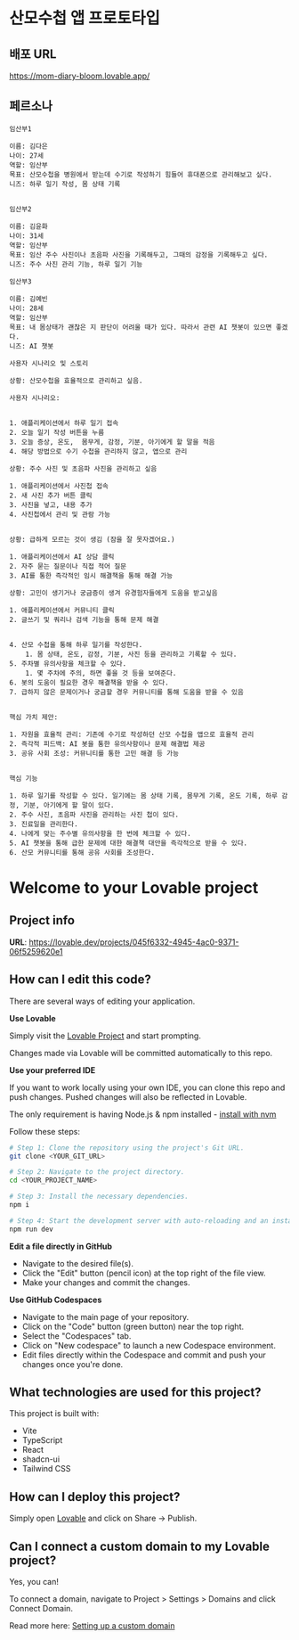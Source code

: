 # 산모수첩 앱 프로토타입

## 배포 URL

https://mom-diary-bloom.lovable.app/

## 페르소나

```
임산부1

이름: 김다은
나이: 27세
역할: 임산부
목표: 산모수첩을 병원에서 받는데 수기로 작성하기 힘들어 휴대폰으로 관리해보고 싶다.
니즈: 하루 일기 작성, 몸 상태 기록 


임산부2

이름: 김윤화
나이: 31세
역할: 임산부
목표: 임산 주수 사진이나 초음파 사진을 기록해두고, 그때의 감정을 기록해두고 싶다.
니즈: 주수 사진 관리 기능, 하루 일기 기능

임산부3

이름: 김예빈
나이: 28세
역할: 임산부
목표: 내 몸상태가 괜찮은 지 판단이 어려울 때가 있다. 따라서 관련 AI 챗봇이 있으면 좋겠다.
니즈: AI 챗봇
```


```
사용자 시나리오 및 스토리

상황: 산모수첩을 효율적으로 관리하고 싶음.

사용자 시나리오:


1. 애플리케이션에서 하루 일기 접속
2. 오늘 일기 작성 버튼을 누름
3. 오늘 증상, 온도,  몸무게, 감정, 기분, 아기에게 할 말을 적음
4. 해당 방법으로 수기 수첩을 관리하지 않고, 앱으로 관리

상황: 주수 사진 및 초음파 사진을 관리하고 싶음

1. 애플리케이션에서 사진첩 접속
2. 새 사진 추가 버튼 클릭
3. 사진을 넣고, 내용 추가
4. 사진첩에서 관리 및 관람 가능


상황: 급하게 모르는 것이 생김 (잠을 잘 못자겠어요.)

1. 애플리케이션에서 AI 상담 클릭
2. 자주 묻는 질문이나 직접 적어 질문 
3. AI를 통한 즉각적인 임시 해결책을 통해 해결 가능

상황: 고민이 생기거나 궁금증이 생겨 유경험자들에게 도움을 받고싶음

1. 애플리케이션에서 커뮤니티 클릭
2. 글쓰기 및 쿼리나 검색 기능을 통해 문제 해결


4. 산모 수첩을 통해 하루 일기를 작성한다.
	1. 몸 상태, 온도, 감정, 기분, 사진 등을 관리하고 기록할 수 있다.
5. 주차별 유의사항을 체크할 수 있다.
	1. 몇 주차에 주의, 하면 좋을 것 등을 보여준다.
6. 봇의 도움이 필요한 경우 해결책을 받을 수 있다.
7. 급하지 않은 문제이거나 궁금할 경우 커뮤니티를 통해 도움을 받을 수 있음


핵심 가치 제안:

1. 자원을 효율적 관리: 기존에 수기로 작성하던 산모 수첩을 앱으로 효율적 관리
2. 즉각적 피드백: AI 봇을 통한 유의사항이나 문제 해결법 제공
3. 공유 사회 조성: 커뮤니티를 통한 고민 해결 등 가능


핵심 기능

1. 하루 일기를 작성할 수 있다. 일기에는 몸 상태 기록, 몸무게 기록, 온도 기록, 하루 감정, 기분, 아기에게 할 말이 있다.
2. 주수 사진, 초음파 사진을 관리하는 사진 첩이 있다.
3. 진료일을 관리한다.
4. 나에게 맞는 주수별 유의사항을 한 번에 체크할 수 있다.
5. AI 챗봇을 통해 급한 문제에 대한 해결책 대안을 즉각적으로 받을 수 있다.
6. 산모 커뮤니티를 통해 공유 사회를 조성한다.
```
















# Welcome to your Lovable project

## Project info

**URL**: https://lovable.dev/projects/045f6332-4945-4ac0-9371-06f5259620e1

## How can I edit this code?

There are several ways of editing your application.

**Use Lovable**

Simply visit the [Lovable Project](https://lovable.dev/projects/045f6332-4945-4ac0-9371-06f5259620e1) and start prompting.

Changes made via Lovable will be committed automatically to this repo.

**Use your preferred IDE**

If you want to work locally using your own IDE, you can clone this repo and push changes. Pushed changes will also be reflected in Lovable.

The only requirement is having Node.js & npm installed - [install with nvm](https://github.com/nvm-sh/nvm#installing-and-updating)

Follow these steps:

```sh
# Step 1: Clone the repository using the project's Git URL.
git clone <YOUR_GIT_URL>

# Step 2: Navigate to the project directory.
cd <YOUR_PROJECT_NAME>

# Step 3: Install the necessary dependencies.
npm i

# Step 4: Start the development server with auto-reloading and an instant preview.
npm run dev
```

**Edit a file directly in GitHub**

- Navigate to the desired file(s).
- Click the "Edit" button (pencil icon) at the top right of the file view.
- Make your changes and commit the changes.

**Use GitHub Codespaces**

- Navigate to the main page of your repository.
- Click on the "Code" button (green button) near the top right.
- Select the "Codespaces" tab.
- Click on "New codespace" to launch a new Codespace environment.
- Edit files directly within the Codespace and commit and push your changes once you're done.

## What technologies are used for this project?

This project is built with:

- Vite
- TypeScript
- React
- shadcn-ui
- Tailwind CSS

## How can I deploy this project?

Simply open [Lovable](https://lovable.dev/projects/045f6332-4945-4ac0-9371-06f5259620e1) and click on Share -> Publish.

## Can I connect a custom domain to my Lovable project?

Yes, you can!

To connect a domain, navigate to Project > Settings > Domains and click Connect Domain.

Read more here: [Setting up a custom domain](https://docs.lovable.dev/tips-tricks/custom-domain#step-by-step-guide)

